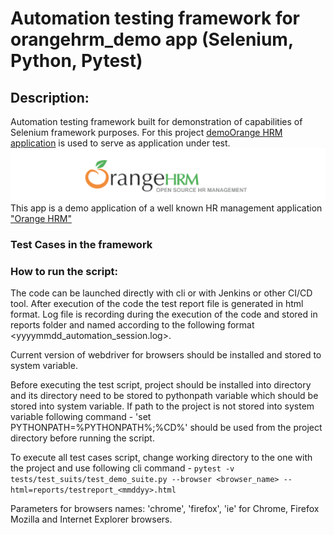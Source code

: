 # Automation testing framework for orangehrm_demo app (Selenium, Python, Pytest)

## Description:
Automation testing framework built for demonstration of capabilities of Selenium framework purposes. For this project [demoOrange HRM application](https://opensource-demo.orangehrmlive.com/) is used to serve as application under test. 
![img.png](orange_hrm.png) 
This app is a demo application of a well known HR management application ["Orange HRM"](https://www.orangehrm.com/) 

### Test Cases in the framework


### How to run the script:
The code can be launched directly with cli or with Jenkins or other CI/CD tool. After execution of the code the test report file is generated in html format. Log file is recording during the execution of the code and stored in reports folder and named according to the following format <yyyymmdd_automation_session.log>.

Current version of webdriver for browsers should be installed and stored to system variable.

Before executing the test script, project should be installed into directory and its directory need to be stored to pythonpath variable which should be stored into system variable.
If path to the project is not stored into system variable following command - 'set PYTHONPATH=%PYTHONPATH%;%CD%' should be used from the project directory before running the script.

To execute all test cases script, change working directory to the one with the project and use following cli command - ```pytest -v tests/test_suits/test_demo_suite.py --browser <browser_name> --html=reports/testreport_<mmddyy>.html```

Parameters for browsers names: 'chrome', 'firefox', 'ie' for Chrome, Firefox Mozilla and Internet Explorer browsers.

